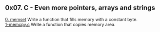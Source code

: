 ## 0x07. C - Even more pointers, arrays and strings
[0. memset]() Write a function that fills memory with a constant byte.      
[1-memcpy.c]() Write a function that copies memory area.          

